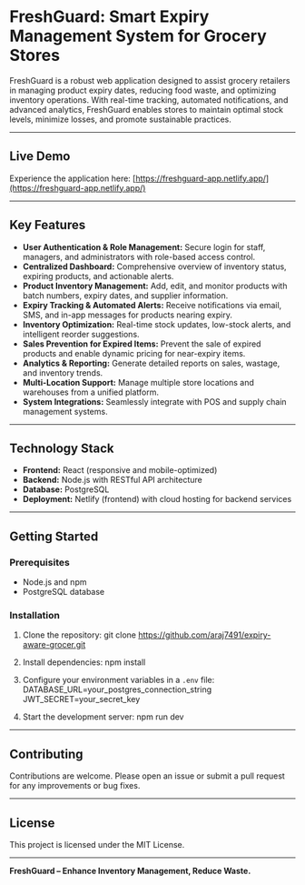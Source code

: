 # FreshGuard: Smart Expiry Management System for Grocery Stores

FreshGuard is a robust web application designed to assist grocery retailers in managing product expiry dates, reducing food waste, and optimizing inventory operations. With real-time tracking, automated notifications, and advanced analytics, FreshGuard enables stores to maintain optimal stock levels, minimize losses, and promote sustainable practices.

---

## Live Demo

Experience the application here: [https://freshguard-app.netlify.app/](https://freshguard-app.netlify.app/)

---

## Key Features

- **User Authentication & Role Management:** Secure login for staff, managers, and administrators with role-based access control.
- **Centralized Dashboard:** Comprehensive overview of inventory status, expiring products, and actionable alerts.
- **Product Inventory Management:** Add, edit, and monitor products with batch numbers, expiry dates, and supplier information.
- **Expiry Tracking & Automated Alerts:** Receive notifications via email, SMS, and in-app messages for products nearing expiry.
- **Inventory Optimization:** Real-time stock updates, low-stock alerts, and intelligent reorder suggestions.
- **Sales Prevention for Expired Items:** Prevent the sale of expired products and enable dynamic pricing for near-expiry items.
- **Analytics & Reporting:** Generate detailed reports on sales, wastage, and inventory trends.
- **Multi-Location Support:** Manage multiple store locations and warehouses from a unified platform.
- **System Integrations:** Seamlessly integrate with POS and supply chain management systems.

---

## Technology Stack

- **Frontend:** React (responsive and mobile-optimized)
- **Backend:** Node.js with RESTful API architecture
- **Database:** PostgreSQL
- **Deployment:** Netlify (frontend) with cloud hosting for backend services

---

## Getting Started

### Prerequisites

- Node.js and npm
- PostgreSQL database

### Installation

1. Clone the repository:
git clone https://github.com/araj7491/expiry-aware-grocer.git



2. Install dependencies:
npm install



3. Configure your environment variables in a `.env` file:
DATABASE_URL=your_postgres_connection_string
JWT_SECRET=your_secret_key



4. Start the development server:
npm run dev



---


## Contributing

Contributions are welcome. Please open an issue or submit a pull request for any improvements or bug fixes.

---

## License

This project is licensed under the MIT License.


---

**FreshGuard – Enhance Inventory Management, Reduce Waste.**
